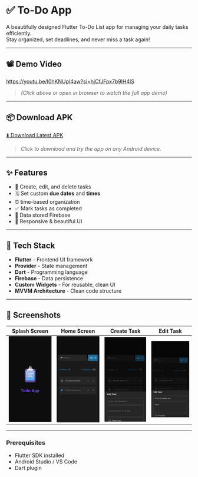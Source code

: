 # ✅ To-Do App

A beautifully designed Flutter To-Do List app for managing your daily tasks efficiently.  
Stay organized, set deadlines, and never miss a task again!

---

## 📽️ Demo Video

https://youtu.be/I0hKNUpl4aw?si=hjCfJFpx7b9lH4lS  
> _(Click above or open in browser to watch the full app demo)_

---

## 📦 Download APK

[⬇️ Download Latest APK](https://github.com/Adilcpgithub/to_do_app/releases)

> _Click to download and try the app on any Android device._

---


## ✨ Features

- 📝 Create, edit, and delete tasks
- 🗓️ Set custom **due dates** and **times**
- ⏰ time-based organization
- ✅ Mark tasks as completed
- 💾 Data stored  Firebase 
- 📱 Responsive & beautiful UI

---

## 🧠 Tech Stack

- **Flutter** - Frontend UI framework
- **Provider** - State management
- **Dart** - Programming language
- **Firebase** - Data persistence
- **Custom Widgets** - For reusable, clean UI
- **MVVM Architecture** - Clean code structure

---

## 📸 Screenshots

| Splash Screen        | Home Screen         | Create Task        | Edit Task         |
|----------------------|---------------------|---------------------|-------------------|
| ![Splash](asset/splash%20screen.jpg) | ![Home](asset/home.jpg) | ![Create](asset/addTodo%20screen.jpg) | ![Edit](asset/editTodo%20screen.jpg) |
---


### Prerequisites

- Flutter SDK installed
- Android Studio / VS Code
- Dart plugin